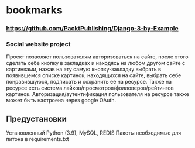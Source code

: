 # bookmarks
### https://github.com/PacktPublishing/Django-3-by-Example
### Social website project
Проект позволяет пользователям авторизоваться на сайте, 
после этого сделать себе кнопку в закладках и находясь на любом другом сайте с картинками, 
нажав на эту самую кнопку-закладку выбрать в появившемся списке картинок, находящихся на сайте, выбрать себе
понравившуюся, подписать и сохранить её на ресурсе.
Также на ресурсе есть система лайков/просмотров/фолловеров/рейтингов картинок.
Авторизация/аутентификация пользователя на ресурсе также может быть настроена через google OAuth.

## Предустановки
Установленный Python (3.9), MySQL, REDIS
Пакеты необходимые для питона в requirements.txt

